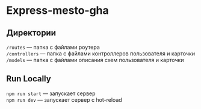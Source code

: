 # Express-mesto-gha


## Директории

`/routes` — папка с файлами роутера  
`/controllers` — папка с файлами контроллеров пользователя и карточки   
`/models` — папка с файлами описания схем пользователя и карточки  
  
## Run Locally

`npm run start` — запускает сервер   
`npm run dev` — запускает сервер с hot-reload

